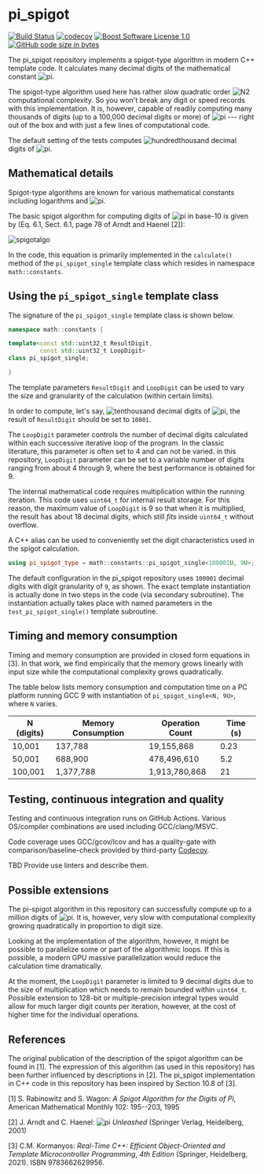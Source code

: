 ﻿pi_spigot
==================

[![Build Status](https://github.com/imahjoub/pi_spigot/actions/workflows/pi_spigot.yml/badge.svg)](https://github.com/imahjoub/pi_spigot/actions)
[![codecov](https://codecov.io/gh/imahjoub/pi_spigot/branch/main/graph/badge.svg?token=qHWXbNXQPx)](https://codecov.io/gh/imahjoub/pi_spigot)
[![Boost Software License 1.0](https://img.shields.io/badge/license-BSL%201.0-blue.svg)](https://github.com/imahjoub/pi_spigot/blob/main/LICENSE_1_0.txt)
[![GitHub code size in bytes](https://img.shields.io/github/languages/code-size/imahjoub/pi_spigot)](https://github.com/imahjoub/pi_spigot)

The pi_spigot repository implements
a spigot-type algorithm in modern C++ template code.
It calculates many decimal
digits of the mathematical constant
![pi](https://latex.codecogs.com/svg.image?\pi).

The spigot-type algorithm used here has rather slow quadratic
order ![N2](https://latex.codecogs.com/svg.image?N^{2})
computational complexity. So you won't break
any digit or speed records with this implementation.
It is, however, capable of readily computing many thousands
of digits (up to a 100,000 decimal digits or more)
of ![pi](https://latex.codecogs.com/svg.image?\pi)
--- right out of the box and with just a few lines
of computational code.

The default setting of the tests computes
![hundredthousand](https://latex.codecogs.com/svg.image?\100,001)
decimal digits of
![pi](https://latex.codecogs.com/svg.image?\pi).

## Mathematical details

Spigot-type algorithms are known for various mathematical constants
including logarithms and
![pi](https://latex.codecogs.com/svg.image?\pi).

The basic spigot algorithm for computing digits of
![pi](https://latex.codecogs.com/svg.image?\pi)
in base-10 is given by
(Eq. 6.1, Sect. 6.1, page 78 of Arndt and Haenel [2]):

![spigotalgo](https://latex.codecogs.com/svg.image?\pi=2&plus;\dfrac{1}{3}\Biggl(2&plus;\dfrac{2}{5}\Biggl(2&plus;\dfrac{3}{7}\Biggl(2&plus;\ldots\Biggr)\Biggr)\Biggr))

In the code, this equation is primarily implemented in the
`calculate()` method of the `pi_spigot_single` template class
which resides in namespace `math::constants`.

## Using the `pi_spigot_single` template class

The signature of the `pi_spigot_single` template class is shown below.

```cpp
namespace math::constants {

template<const std::uint32_t ResultDigit,
         const std::uint32_t LoopDigit>
class pi_spigot_single;

}
```

The template parameters `ResultDigit` and `LoopDigit`
can be used to vary the size and granularity of the
calculation (within certain limits).

In order to compute, let's say,
![tenthousand](https://latex.codecogs.com/svg.image?10,001)
decimal digits of
![pi](https://latex.codecogs.com/svg.image?\pi),
the result of `ResultDigit` should be set to `10001`.

The `LoopDigit` parameter controls the number of decimal
digits calculated within each successive iterative loop
of the program. In the classic literature, this
parameter is often set to 4 and can not be varied.
in this repository, `LoopDigit` parameter can be set to a variable number
of digits ranging from about 4 through 9, where the
best performance is obtained for 9.

The internal mathematical code requires multiplication
within the running iteration. This code uses `uint64_t`
for internal result storage. For this reason,
the maximum value of `LoopDigit` is 9 so that
when it is multiplied, the result has about 18
decimal digits, which still _fits_ inside
`uint64_t` without overflow.

A C++ alias can be used to conveniently set the
digit characteristics used in the spigot calculation.

```cpp
using pi_spigot_type = math::constants::pi_spigot_single<100001U, 9U>;
```

The default configuration
in the pi_spigot repository uses `100001` decimal digits
with digit granularity of `9`, as shown.
The exact template instantiation is actually done in two steps in the code
(via secondary subroutine). The instantiation actually
takes place with named parameters in the `test_pi_spigot_single()`
template subroutine.

## Timing and memory consumption

Timing and memory consumption are provided in closed form equations
in [3]. In that work, we find empirically that the memory grows linearly
with input size while the computational complexity grows
quadratically.

The table below lists memory consumption and computation time
on a PC platform running GCC 9 with instantiation of
`pi_spigot_single<N, 9U>`, where `N` varies.

|N (digits)  | Memory Consumption | Operation Count  | Time (s) |
| ---------- | ------------------ | ---------------- | -------- |
| 10,001     | 137,788            | 19,155,868       |  0.23    |
| 50,001     | 688,900            | 478,496,610      |  5.2     |
| 100,001    | 1,377,788          | 1,913,780,868    |  21      |

## Testing, continuous integration and quality

Testing and continuous integration runs on GitHub Actions.
Various OS/compiler combinations are used including
GCC/clang/MSVC.

Code coverage uses GCC/gcov/lcov and has a
quality-gate with comparison/baseline-check provided by third-party [Codecov](https://app.codecov.io/gh/imahjoub/pi_spigot).

TBD Provide use linters and describe them.

## Possible extensions

The pi-spigot algorithm in this repository can successfully
compute up to a million digits of ![pi](https://latex.codecogs.com/svg.image?\pi).
It is, however, very slow with computational complexity
growing quadratically in proportion to digit size.

Looking at the implementation of the algorithm, however,
it might be possible to parallelize some or part of the
algorithmic loops. If this is possible, a modern GPU
massive parallelization would reduce the calculation
time dramatically.

At the moment, the `LoopDigit` parameter is limited to
9 decimal digits due to the size of multiplication
which needs to remain bounded within `uint64_t`.
Possible extension to 128-bit or multiple-precision
integral types would allow for much larger
digit counts per iteration, however, at the
cost of higher time for the individual operations.

## References

The original publication of the description of the spigot algorithm
can be found in [1].
The expression of this algorithm (as used in this repository)
has been further influenced by descriptions in [2].
The pi_spigot implementation in C++ code in this repository
has been inspired by Section 10.8 of [3].

[1] S. Rabinowitz and S. Wagon:
_A_ _Spigot_ _Algorithm_ _for_ _the_ _Digits_ _of_ _Pi_,
American Mathematical Monthly 102: 195--203, 1995

[2] J. Arndt and C. Haenel:
![pi](https://latex.codecogs.com/svg.image?\pi) _Unleashed_
(Springer Verlag, Heidelberg, 2001)

[3] C.M. Kormanyos: _Real-Time_ _C++:_
_Efficient_ _Object-Oriented_
_and_ _Template_ _Microcontroller_ _Programming_, _4th_ _Edition_
(Springer, Heidelberg, 2021). ISBN 9783662629956.

